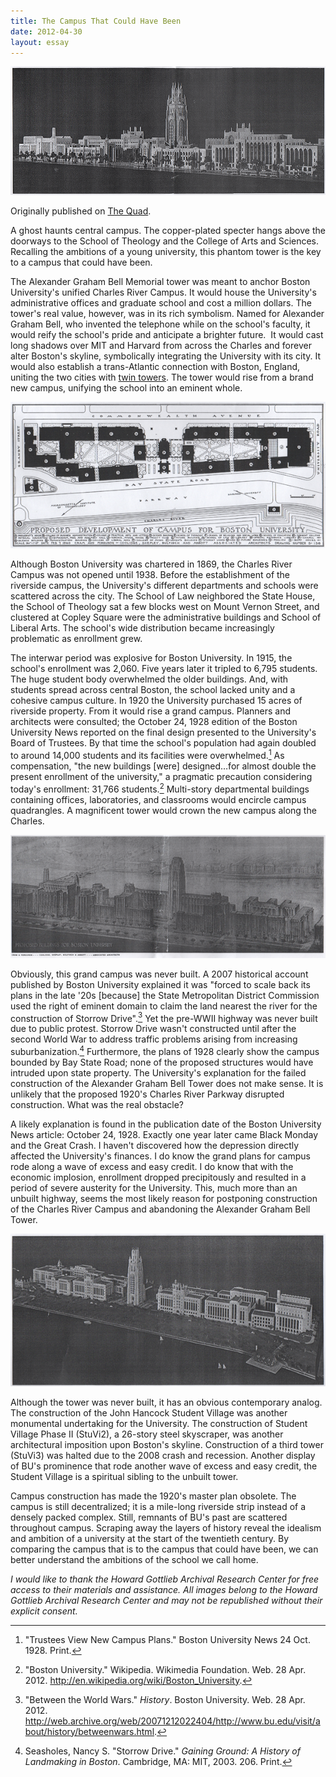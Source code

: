 ```yaml
---
title: The Campus That Could Have Been
date: 2012-04-30
layout: essay
---
```


![A scale model of the planned Charles River Campus at BU.](/assets/images/essays/model.png)

<p class="foreword">Originally published on <a href="http://buquad.com/?p=37806">The Quad</a>.</p>

A ghost haunts central campus. The copper-plated specter hangs above the doorways to the School of Theology and the College of Arts and Sciences. Recalling the ambitions of a young university, this phantom tower is the key to a campus that could have been.

The Alexander Graham Bell Memorial tower was meant to anchor Boston University's unified Charles River Campus. It would house the University's administrative offices and graduate school and cost a million dollars. The tower's real value, however, was in its rich symbolism. Named for Alexander Graham Bell, who invented the telephone while on the school's faculty, it would reify the school's pride and anticipate a brighter future.  It would cast long shadows over MIT and Harvard from across the Charles and forever alter Boston's skyline, symbolically integrating the University with its city. It would also establish a trans-Atlantic connection with Boston, England, uniting the two cities with [twin towers](http://en.wikipedia.org/wiki/Boston_Stump). The tower would rise from a brand new campus, unifying the school into an eminent whole.

![Map of planned campus](/assets/images/essays/AGB2.png)

Although Boston University was chartered in 1869, the Charles River Campus was not opened until 1938. Before the establishment of the riverside campus, the University's different departments and schools were scattered across the city. The School of Law neighbored the State House, the School of Theology sat a few blocks west on Mount Vernon Street, and clustered at Copley Square were the administrative buildings and School of Liberal Arts. The school's wide distribution became increasingly problematic as enrollment grew.

The interwar period was explosive for Boston University. In 1915, the school's enrollment was 2,060. Five years later it tripled to 6,795 students. The huge student body overwhelmed the older buildings. And, with students spread across central Boston, the school lacked unity and a cohesive campus culture. In 1920 the University purchased 15 acres of riverside property. From it would rise a grand campus. Planners and architects were consulted; the October 24, 1928 edition of the Boston University News reported on the final design presented to the University's Board of Trustees. By that time the school's population had again doubled to around 14,000 students and its facilities were overwhelmed.[^1] As compensation, "the new buildings [were] designed…for almost double the present enrollment of the university," a pragmatic precaution considering today's enrollment: 31,766 students.[^2] Multi-story departmental buildings containing offices, laboratories, and classrooms would encircle campus quadrangles. A magnificent tower would crown the new campus along the Charles.

![Illustration of campus with tower](/assets/images/essays/AGB6.png)

Obviously, this grand campus was never built. A 2007 historical account published by Boston University explained it was "forced to scale back its plans in the late '20s [because] the State Metropolitan District Commission used the right of eminent domain to claim the land nearest the river for the construction of Storrow Drive".[^3] Yet the pre-WWII highway was never built due to public protest. Storrow Drive wasn't constructed until after the second World War to address traffic problems arising from increasing suburbanization.[^4] Furthermore, the plans of 1928 clearly show the campus bounded by Bay State Road; none of the proposed structures would have intruded upon state property. The University's explanation for the failed construction of the Alexander Graham Bell Tower does not make sense. It is unlikely that the proposed 1920's Charles River Parkway disrupted construction. What was the real obstacle?

A likely explanation is found in the publication date of the Boston University News article: October 24, 1928. Exactly one year later came Black Monday and the Great Crash. I haven't discovered how the depression directly affected the University's finances. I do know the grand plans for campus rode along a wave of excess and easy credit. I do know that with the economic implosion, enrollment dropped precipitously and resulted in a period of severe austerity for the University. This, much more than an unbuilt highway, seems the most likely reason for postponing construction of the Charles River Campus and abandoning the Alexander Graham Bell Tower.

![Alternate view of scale model](/assets/images/essays/AGB1.png)

Although the tower was never built, it has an obvious contemporary analog. The construction of the John Hancock Student Village was another monumental undertaking for the University. The construction of Student Village Phase II (StuVi2), a 26-story steel skyscraper, was another architectural imposition upon Boston's skyline. Construction of a third tower (StuVi3) was halted due to the 2008 crash and recession. Another display of BU's prominence that rode another wave of excess and easy credit, the Student Village is a spiritual sibling to the unbuilt tower.

Campus construction has made the 1920's master plan obsolete. The campus is still decentralized; it is a mile-long riverside strip instead of a densely packed complex. Still, remnants of BU's past are scattered throughout campus. Scraping away the layers of history reveal the idealism and ambition of a university at the start of the twentieth century. By comparing the campus that is to the campus that could have been, we can better understand the ambitions of the school we call home.

_I would like to thank the Howard Gottlieb Archival Research Center for free access to their materials and assistance. All images belong to the Howard Gottlieb Archival Research Center and may not be republished without their explicit consent._

[^1]: "Trustees View New Campus Plans." Boston University News 24 Oct. 1928. Print.
[^2]: "Boston University." Wikipedia. Wikimedia Foundation. Web. 28 Apr. 2012. <http://en.wikipedia.org/wiki/Boston_University>.
[^3]: "Between the World Wars." _History_. Boston University. Web. 28 Apr. 2012. <http://web.archive.org/web/20071212022404/http://www.bu.edu/visit/about/history/betweenwars.html>.
[^4]: Seasholes, Nancy S. "Storrow Drive." _Gaining Ground: A History of Landmaking in Boston_. Cambridge, MA: MIT, 2003. 206. Print.
